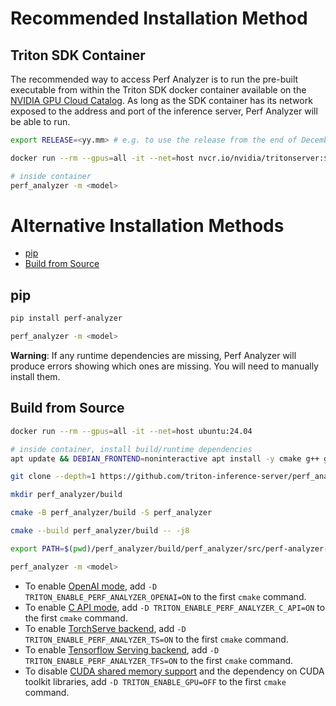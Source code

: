 <!--
Copyright (c) 2023-2025, NVIDIA CORPORATION & AFFILIATES. All rights reserved.

Redistribution and use in source and binary forms, with or without
modification, are permitted provided that the following conditions
are met:
 * Redistributions of source code must retain the above copyright
   notice, this list of conditions and the following disclaimer.
 * Redistributions in binary form must reproduce the above copyright
   notice, this list of conditions and the following disclaimer in the
   documentation and/or other materials provided with the distribution.
 * Neither the name of NVIDIA CORPORATION nor the names of its
   contributors may be used to endorse or promote products derived
   from this software without specific prior written permission.

THIS SOFTWARE IS PROVIDED BY THE COPYRIGHT HOLDERS ``AS IS'' AND ANY
EXPRESS OR IMPLIED WARRANTIES, INCLUDING, BUT NOT LIMITED TO, THE
IMPLIED WARRANTIES OF MERCHANTABILITY AND FITNESS FOR A PARTICULAR
PURPOSE ARE DISCLAIMED.  IN NO EVENT SHALL THE COPYRIGHT OWNER OR
CONTRIBUTORS BE LIABLE FOR ANY DIRECT, INDIRECT, INCIDENTAL, SPECIAL,
EXEMPLARY, OR CONSEQUENTIAL DAMAGES (INCLUDING, BUT NOT LIMITED TO,
PROCUREMENT OF SUBSTITUTE GOODS OR SERVICES; LOSS OF USE, DATA, OR
PROFITS; OR BUSINESS INTERRUPTION) HOWEVER CAUSED AND ON ANY THEORY
OF LIABILITY, WHETHER IN CONTRACT, STRICT LIABILITY, OR TORT
(INCLUDING NEGLIGENCE OR OTHERWISE) ARISING IN ANY WAY OUT OF THE USE
OF THIS SOFTWARE, EVEN IF ADVISED OF THE POSSIBILITY OF SUCH DAMAGE.
-->

# Recommended Installation Method

## Triton SDK Container

The recommended way to access Perf Analyzer is to run the pre-built executable
from within the Triton SDK docker container available on the
[NVIDIA GPU Cloud Catalog](https://ngc.nvidia.com/catalog/containers/nvidia:tritonserver).
As long as the SDK container has its network exposed to the address and port of
the inference server, Perf Analyzer will be able to run.

```bash
export RELEASE=<yy.mm> # e.g. to use the release from the end of December of 2024, do `export RELEASE=24.12`

docker run --rm --gpus=all -it --net=host nvcr.io/nvidia/tritonserver:${RELEASE}-py3-sdk

# inside container
perf_analyzer -m <model>
```

# Alternative Installation Methods

- [pip](#pip)
- [Build from Source](#build-from-source)

## pip

```bash
pip install perf-analyzer

perf_analyzer -m <model>
```

**Warning**: If any runtime dependencies are missing, Perf Analyzer will produce
errors showing which ones are missing. You will need to manually install them.

## Build from Source

```bash
docker run --rm --gpus=all -it --net=host ubuntu:24.04

# inside container, install build/runtime dependencies
apt update && DEBIAN_FRONTEND=noninteractive apt install -y cmake g++ git libssl-dev nvidia-cuda-toolkit python3 rapidjson-dev zlib1g-dev

git clone --depth=1 https://github.com/triton-inference-server/perf_analyzer.git

mkdir perf_analyzer/build

cmake -B perf_analyzer/build -S perf_analyzer

cmake --build perf_analyzer/build -- -j8

export PATH=$(pwd)/perf_analyzer/build/perf_analyzer/src/perf-analyzer-build:$PATH

perf_analyzer -m <model>
```

- To enable
  [OpenAI mode](benchmarking.md#benchmarking-openai), add
  `-D TRITON_ENABLE_PERF_ANALYZER_OPENAI=ON` to the first `cmake` command.
- To enable
  [C API mode](benchmarking.md#benchmarking-triton-directly-via-c-api), add
  `-D TRITON_ENABLE_PERF_ANALYZER_C_API=ON` to the first `cmake` command.
- To enable [TorchServe backend](benchmarking.md#benchmarking-torchserve), add
  `-D TRITON_ENABLE_PERF_ANALYZER_TS=ON` to the first `cmake` command.
- To enable
  [Tensorflow Serving backend](benchmarking.md#benchmarking-tensorflow-serving),
  add `-D TRITON_ENABLE_PERF_ANALYZER_TFS=ON` to the first `cmake` command.
- To disable
  [CUDA shared memory support](input_data.md#shared-memory) and the dependency
  on CUDA toolkit libraries, add
  `-D TRITON_ENABLE_GPU=OFF` to the first `cmake` command.
